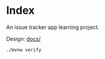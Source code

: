 # Index

An issue tracker app learning project.

Design: [docs/](docs/all-docs.adoc)

```bash
./mvnw verify
```
